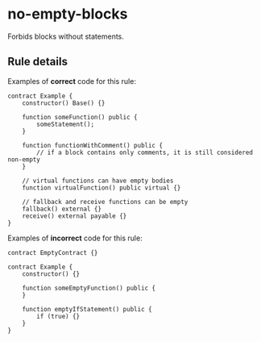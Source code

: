 # no-empty-blocks

Forbids blocks without statements.

## Rule details

Examples of **correct** code for this rule:

```solidity
contract Example {
    constructor() Base() {}

    function someFunction() public {
        someStatement();
    }

    function functionWithComment() public {
        // if a block contains only comments, it is still considered non-empty
    }

    // virtual functions can have empty bodies
    function virtualFunction() public virtual {}

    // fallback and receive functions can be empty
    fallback() external {}
    receive() external payable {}
}
```

Examples of **incorrect** code for this rule:

```solidity
contract EmptyContract {}

contract Example {
    constructor() {}

    function someEmptyFunction() public {
    }

    function emptyIfStatement() public {
        if (true) {}
    }
}
```
